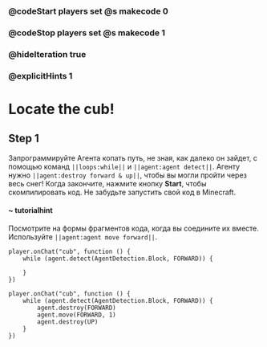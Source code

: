 ### @codeStart players set @s makecode 0
### @codeStop players set @s makecode 1

### @hideIteration true 
### @explicitHints 1


# Locate the cub!

## Step 1
Запрограммируйте Агента копать путь, не зная, как далеко он зайдет, с помощью команд ``||loops:while||`` и ``||agent:agent detect||``. Агенту нужно ``||agent:destroy forward & up||``, чтобы вы могли пройти через весь снег! Когда закончите, нажмите кнопку **Start**, чтобы скомпилировать код. Не забудьте запустить свой код в Minecraft.

#### ~ tutorialhint 
Посмотрите на формы фрагментов кода, когда вы соедините их вместе. Используйте ``||agent:agent move forward||``.

```template
player.onChat("cub", function () {
    while (agent.detect(AgentDetection.Block, FORWARD)) {
    	
    }
})
```

```ghost
player.onChat("cub", function () {
    while (agent.detect(AgentDetection.Block, FORWARD)) {
        agent.destroy(FORWARD)
        agent.move(FORWARD, 1)
        agent.destroy(UP)
    }
})

``` 